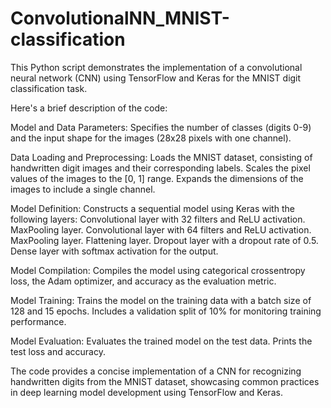 # ConvolutionalNN_MNIST-classification
This Python script demonstrates the implementation of a convolutional neural network (CNN) using TensorFlow and Keras for the MNIST digit classification task.

Here's a brief description of the code:

Model and Data Parameters:
Specifies the number of classes (digits 0-9) and the input shape for the images (28x28 pixels with one channel).

Data Loading and Preprocessing:
Loads the MNIST dataset, consisting of handwritten digit images and their corresponding labels.
Scales the pixel values of the images to the [0, 1] range.
Expands the dimensions of the images to include a single channel.

Model Definition:
Constructs a sequential model using Keras with the following layers:
Convolutional layer with 32 filters and ReLU activation.
MaxPooling layer.
Convolutional layer with 64 filters and ReLU activation.
MaxPooling layer.
Flattening layer.
Dropout layer with a dropout rate of 0.5.
Dense layer with softmax activation for the output.

Model Compilation:
Compiles the model using categorical crossentropy loss, the Adam optimizer, and accuracy as the evaluation metric.

Model Training:
Trains the model on the training data with a batch size of 128 and 15 epochs.
Includes a validation split of 10% for monitoring training performance.

Model Evaluation:
Evaluates the trained model on the test data.
Prints the test loss and accuracy.

The code provides a concise implementation of a CNN for recognizing handwritten digits from the MNIST dataset, showcasing common practices in deep learning model development using TensorFlow and Keras.
